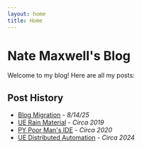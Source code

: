```yaml
---
layout: home
title: Home
---
```


# Nate Maxwell's Blog

Welcome to my blog! Here are all my posts:

## Post History

- [Blog Migration](./_posts/00_Blog_Migration.md) - *8/14/25*
- [UE Rain Material](./_posts/01_UE_Rain_Droplets_Material.md) - *Circa 2019*
- [PY Poor Man's IDE](./_posts/08_Poor_Mans_IDE.md) - *Circa 2020*
- [UE Distributed Automation](./_posts/13_ue_distributed_work.md) - *Circa 2024*
